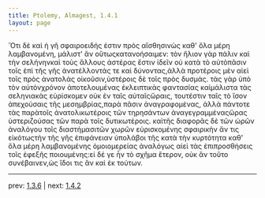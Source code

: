 ```yaml
---
title: Ptolemy, Almagest, 1.4.1
layout: page
---
```


Ὅτι δὲ καὶ ἡ γῆ σφαιροειδής ἐστιν πρὸς αἴσθησινὡς καθ' ὅλα μέρη λαμβανομένη, μάλιστ' ἂν οὕτωςκατανοήσαιμεν: τὸν ἥλιον γὰρ πάλιν καὶ τὴν σελήνηνκαὶ τοὺς ἄλλους ἀστέρας ἔστιν ἰδεῖν οὐ κατὰ τὸ αὐτὸπᾶσιν τοῖς ἐπὶ τῆς γῆς ἀνατέλλοντάς τε καὶ δύνοντας,ἀλλὰ προτέροις μὲν αἰεὶ τοῖς πρὸς ἀνατολὰς οἰκοῦσιν,ὑστέροις δὲ τοῖς πρὸς δυσμάς. τὰς γὰρ ὑπὸ τὸν αὐτὸνχρόνον ἀποτελουμένας ἐκλειπτικὰς φαντασίας καὶμάλιστα τὰς σεληνιακὰς εὑρίσκομεν οὐκ ἐν ταῖς αὐταῖςὥραις, τουτέστιν ταῖς τὸ ἴσον ἀπεχούσαις τῆς μεσημβρίας,παρὰ πᾶσιν ἀναγραφομένας, ἀλλὰ πάντοτε τὰς παρὰτοῖς ἀνατολικωτέροις τῶν τηρησάντων ἀναγεγραμμέναςὥρας ὑστεριζούσας τῶν παρὰ τοῖς δυτικωτέροις. καὶτῆς διαφορᾶς δὲ τῶν ὡρῶν ἀναλόγου τοῖς διαστήμασιτῶν χωρῶν εὑρισκομένης σφαιρικὴν ἄν τις εἰκότωςτὴν τῆς γῆς ἐπιφάνειαν ὑπολάβοι τῆς κατὰ τὴν κυρτότητα καθ' ὅλα μέρη λαμβανομένης ὁμοιομερείας ἀναλόγως αἰεὶ τὰς ἐπιπροσθήσεις τοῖς ἐφεξῆς ποιουμένης:εἰ δέ γε ἦν τὸ σχῆμα ἕτερον, οὐκ ἂν τοῦτο συνέβαινεν,ὡς ἴδοι τις ἂν καὶ ἐκ τούτων.

---

prev: [1.3.6](../1.3.6/) | next: [1.4.2](../1.4.2/)

